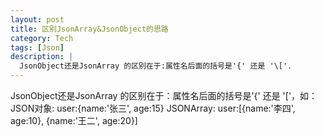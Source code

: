 ```yaml
---
layout: post
title: 区别JsonArray&JsonObject的思路
category: Tech
tags: [Json]
description: |
  JsonObject还是JsonArray 的区别在于:属性名后面的括号是'{' 还是 '\['.
---
```


JsonObject还是JsonArray 的区别在于：属性名后面的括号是'{' 还是 '\['，如：JSON对象: user:{name:'张三', age:15} JSONArray: user:\[{name:'李四', age:10}, {name:'王二', age:20}\]


